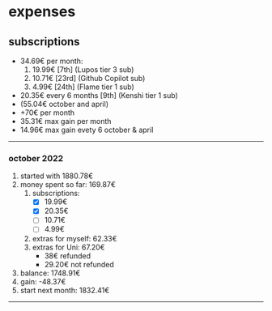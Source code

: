 
# expenses

## subscriptions

- 34.69€ per month:
    1. 19.99€ [7th] (Lupos tier 3 sub)
    2. 10.71€ [23rd] (Github Copilot sub)
    3. 4.99€ [24th] (Flame tier 1 sub)
- 20.35€ every 6 months [9th] (Kenshi tier 1 sub)
- (55.04€ october and april)
- +70€ per month
- 35.31€ max gain per month
- 14.96€ max gain evety 6 october & april

---

### october 2022

1. started with 1880.78€
2. money spent so far: 169.87€
    1. subscriptions:
        - [x] 19.99€
        - [x] 20.35€
        - [ ] 10.71€
        - [ ] 4.99€
    2. extras for myself: 62.33€
    3. extras for Uni: 67.20€
       - 38€ refunded
       - 29.20€ not refunded
3. balance: 1748.91€
4. gain: -48.37€
5. start next month: 1832.41€

---
